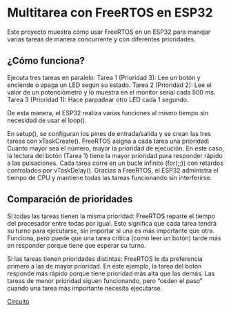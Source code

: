 # Multitarea con FreeRTOS en ESP32

Este proyecto muestra cómo usar FreeRTOS en un ESP32 para manejar varias tareas de manera concurrente y con diferentes prioridades.

## ¿Cómo funciona?

Ejecuta tres tareas en paralelo:
Tarea 1 (Prioridad 3): Lee un botón y enciende o apaga un LED según su estado.
Tarea 2 (Prioridad 2): Lee el valor de un potenciómetro y lo muestra en el monitor serial cada 500 ms.
Tarea 3 (Prioridad 1): Hace parpadear otro LED cada 1 segundo.

De esta manera, el ESP32 realiza varias funciones al mismo tiempo sin necesidad de usar el loop().

En setup(), se configuran los pines de entrada/salida y se crean las tres tareas con xTaskCreate().
FreeRTOS asigna a cada tarea una prioridad:
Cuanto mayor sea el número, mayor la prioridad de ejecución.
En este caso, la lectura del botón (Tarea 1) tiene la mayor prioridad para responder rápido a las pulsaciones.
Cada tarea corre en un bucle infinito (for(;;)) con retardos controlados por vTaskDelay().
Gracias a FreeRTOS, el ESP32 administra el tiempo de CPU y mantiene todas las tareas funcionando sin interferirse.

## Comparación de prioridades

Si todas las tareas tienen la misma prioridad:
FreeRTOS reparte el tiempo del procesador entre todas por igual.
Esto significa que cada tarea tendrá su turno para ejecutarse, sin importar si una es más importante que otra. Funciona, pero puede que una tarea crítica (como leer un botón) tarde más en responder porque tiene que esperar su turno.

Si las tareas tienen prioridades distintas:
FreeRTOS le da preferencia primero a las de mayor prioridad.
En este ejemplo, la tarea del botón responde más rápido porque tiene prioridad más alta que las demás. Las tareas de menor prioridad siguen funcionando, pero “ceden el paso” cuando una tarea más importante necesita ejecutarse.

[Circuito](https://drive.google.com/file/d/1HnexQYSwWuHm3eofcrYXMbs0K7aOI1q-/view?usp=sharing)
